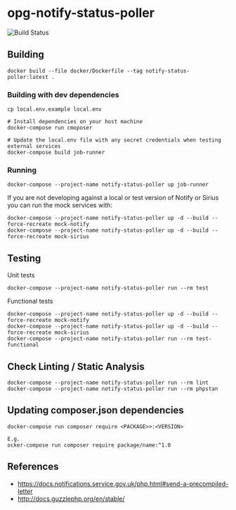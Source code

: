 # opg-notify-status-poller

![Build Status](https://github.com/ministryofjustice/opg-notify-status-poller/actions/workflows/build.yml/badge.svg)

## Building

    docker build --file docker/Dockerfile --tag notify-status-poller:latest .

### Building with dev dependencies

    cp local.env.example local.env
    
    # Install dependencies on your host machine
    docker-compose run cmoposer
    
    # Update the local.env file with any secret credentials when testing external services
    docker-compose build job-runner

### Running

    docker-compose --project-name notify-status-poller up job-runner
    
If you are not developing against a local or test version of Notify or Sirius you can run the mock services with:

    docker-compose --project-name notify-status-poller up -d --build --force-recreate mock-notify
    docker-compose --project-name notify-status-poller up -d --build --force-recreate mock-sirius

## Testing

Unit tests

    docker-compose --project-name notify-status-poller run --rm test

Functional tests
    
    docker-compose --project-name notify-status-poller up -d --build --force-recreate mock-notify
    docker-compose --project-name notify-status-poller up -d --build --force-recreate mock-sirius
    docker-compose --project-name notify-status-poller run --rm test-functional
    
## Check Linting / Static Analysis

    docker-compose --project-name notify-status-poller run --rm lint
    docker-compose --project-name notify-status-poller run --rm phpstan
   
## Updating composer.json dependencies

    docker-compose run composer require <PACKAGE>>:<VERSION>

    E.g.
    ocker-compose run composer require package/name:^1.0

## References

- https://docs.notifications.service.gov.uk/php.html#send-a-precompiled-letter
- http://docs.guzzlephp.org/en/stable/
